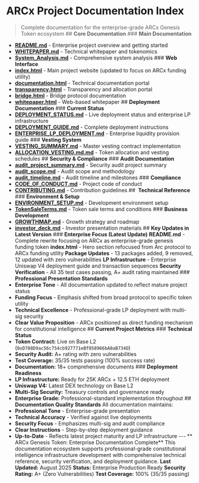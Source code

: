 # ARCx Project Documentation Index> Complete documentation for the enterprise-grade ARCx Genesis Token ecosystem  ##  **Core Documentation**  ### **Main Documentation**- **[README.md](../README.md)** - Enterprise project overview and getting started- **[WHITEPAPER.md](WHITEPAPER.md)** - Technical whitepaper and tokenomics- **[System_Analysis.md](System_Analysis.md)** - Comprehensive system analysis  ### **Web Interface**- **[index.html](../index.html)** - Main project website (updated to focus on ARCx funding utility)- **[documentation.html](../documentation.html)** - Technical documentation portal- **[transparency.html](../transparency.html)** - Transparency and allocation portal- **[bridge.html](../bridge.html)** - Bridge protocol documentation- **[whitepaper.html](../whitepaper.html)** - Web-based whitepaper  ##  **Deployment Documentation**  ### **Current Status**- **[DEPLOYMENT_STATUS.md](DEPLOYMENT_STATUS.md)** - Live deployment status and enterprise LP infrastructure- **[DEPLOYMENT_GUIDE.md](DEPLOYMENT_GUIDE.md)** - Complete deployment instructions- **[ENTERPRISE_LP_DEPLOYMENT.md](ENTERPRISE_LP_DEPLOYMENT.md)** - Enterprise liquidity provision guide  ### **Vesting System**- **[VESTING_SUMMARY.md](VESTING_SUMMARY.md)** - Master vesting contract implementation- **[ALLOCATION_VESTING.md.md](ALLOCATION_VESTING.md.md)** - Token allocation and vesting schedules  ##  **Security & Compliance**  ### **Audit Documentation**- **[audit_project_summary.md](audit_project_summary.md)** - Security audit project summary- **[audit_scope.md](audit_scope.md)** - Audit scope and methodology- **[audit_timeline.md](audit_timeline.md)** - Audit timeline and milestones  ### **Compliance**- **[CODE_OF_CONDUCT.md](CODE_OF_CONDUCT.md)** - Project code of conduct- **[CONTRIBUTING.md](CONTRIBUTING.md)** - Contribution guidelines  ## ️ **Technical Reference**  ### **Environment & Setup**- **[ENVIRONMENT_SETUP.md](ENVIRONMENT_SETUP.md)** - Development environment setup- **[TokenSaleTerms.md](TokenSaleTerms.md)** - Token sale terms and conditions  ### **Business Development**- **[GROWTHMAP.md](GROWTHMAP.md)** - Growth strategy and roadmap- **[investor_deck.md](investor_deck.md)** - Investor presentation materials  ##  **Key Updates in Latest Version**  ### **Enterprise Focus (Latest Update)**  **README.md** - Complete rewrite focusing on ARCx as enterprise-grade genesis funding token  **index.html** - Hero section refocused from Arc protocol to ARCx funding utility  **Package Updates** - 13 packages added, 9 removed, 12 updated with zero vulnerabilities  **LP Infrastructure** - Enterprise Uniswap V4 deployment guide and transaction sequences  **Security Verification** - All 35 test cases passing, A+ audit rating maintained  ### **Professional Presentation Standards**- **Enterprise Tone** - All documentation updated to reflect mature project status- **Funding Focus** - Emphasis shifted from broad protocol to specific token utility- **Technical Excellence** - Professional-grade LP deployment with multi-sig security- **Clear Value Proposition** - ARCx positioned as direct funding mechanism for constitutional intelligence  ##  **Current Project Metrics**  ### **Technical Status**- **Token Contract:** Live on Base L2 (`0xD788D9ac56c754cb927771eBf058966bA8aB734D`)- **Security Audit:** A+ rating with zero vulnerabilities- **Test Coverage:** 35/35 tests passing (100% success rate)- **Documentation:** 18+ comprehensive documents  ### **Deployment Readiness**- **LP Infrastructure:** Ready for 25K ARCx + 12.5 ETH deployment- **Uniswap V4:** Latest DEX technology on Base L2- **Multi-Sig Security:** Treasury controls and governance ready- **Enterprise Grade:** Professional-standard implementation throughout  ##  **Documentation Quality Standards**  All documentation maintains:- **Professional Tone** - Enterprise-grade presentation- **Technical Accuracy** - Verified against live deployments- **Security Focus** - Emphasizes multi-sig and audit compliance- **Clear Instructions** - Step-by-step deployment guidance- **Up-to-Date** - Reflects latest project maturity and LP infrastructure  ---  ** ARCx Genesis Token: Enterprise Documentation Complete**  This documentation ecosystem supports professional-grade constitutional intelligence infrastructure development with comprehensive technical reference, security verification, and deployment guidance.  **Last Updated:** August 2025  **Status:** Enterprise Production Ready  **Security Rating:** A+ (Zero Vulnerabilities)  **Test Coverage:** 100% (35/35 passing)